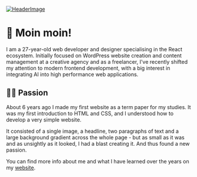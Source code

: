 [![HeaderImage](https://github.com/nikolailehbrink/nikolailehbrink/assets/38915700/e22cc986-a13f-4ab3-884a-effb7777fca2)](https://nikolailehbr.ink)

# 🤝 Moin moin!

I am a 27-year-old web developer and designer specialising in the React ecosystem. Initially focused on WordPress website creation and content management at a creative agency and as a freelancer, I've recently shifted my attention to modern frontend development, with a big interest in integrating AI into high performance web applications.

## 👨‍💻 Passion

About 6 years ago I made my first website as a term paper for my studies. It was my first introduction to HTML and CSS, and I understood how to develop a very simple website.

It consisted of a single image, a headline, two paragraphs of text and a large background gradient across the whole page - but as small as it was and as unsightly as it looked, I had a blast creating it. And thus found a new passion.

You can find more info about me and what I have learned over the years on my [website](https://www.nikolailehbr.ink).

